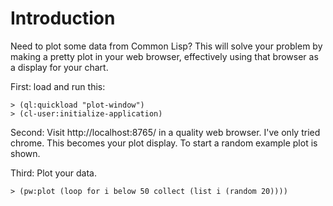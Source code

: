 Introduction
============

Need to plot some data from Common Lisp?  This will solve your problem by making a pretty plot
in your web browser, effectively using that browser as a display for your chart.

First: load and run this:
```common-lisp
> (ql:quickload "plot-window")
> (cl-user:initialize-application)
```

Second: Visit http://localhost:8765/ in a quality web browser. I've only tried chrome.
This becomes your plot display.  To start a random example plot is shown.

Third: Plot your data.

```common-lisp
> (pw:plot (loop for i below 50 collect (list i (random 20))))
```

